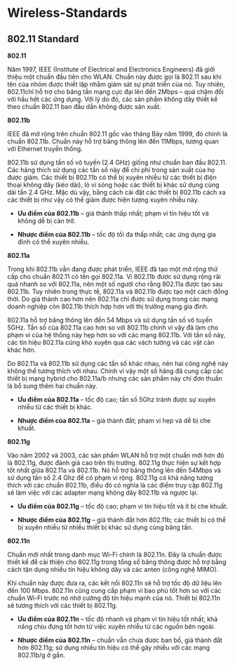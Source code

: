 # Wireless-Standards
## 802.11 Standard

**802.11**

Năm 1997, IEEE (Institute of Electrical and Electronics Engineers) đã giới thiệu một chuẩn đầu tiên cho WLAN. Chuẩn này được gọi là 802.11 sau khi tên của nhóm được thiết lập nhằm giám sát sự phát triển của nó. Tuy nhiên, 802.11chỉ hỗ trợ cho băng tần mạng cực đại lên đến 2Mbps – quá chậm đối với hầu hết các ứng dụng. Với lý do đó, các sản phẩm không dây thiết kế theo chuẩn 802.11 ban đầu dần không được sản xuất.

**802.11b**

IEEE đã mở rộng trên chuẩn 802.11 gốc vào tháng Bảy năm 1999, đó chính là chuẩn 802.11b. Chuẩn này hỗ trợ băng thông lên đến 11Mbps, tương quan với Ethernet truyền thống.

802.11b sử dụng tần số vô tuyến (2.4 GHz) giống như chuẩn ban đầu 802.11. Các hãng thích sử dụng các tần số này để chi phí trong sản xuất của họ được giảm. Các thiết bị 802.11b có thể bị xuyên nhiễu từ các thiết bị điện thoại không dây (kéo dài), lò vi sóng hoặc các thiết bị khác sử dụng cùng dải tần 2.4 GHz. Mặc dù vậy, bằng cách cài đặt các thiết bị 802.11b cách xa các thiết bị như vậy có thể giảm được hiện tượng xuyên nhiễu này.

* **Ưu điểm của 802.11b** – giá thành thấp nhất; phạm vi tín hiệu tốt và không dễ bị cản trở.

* **Nhược điểm của 802.11b** – tốc độ tối đa thấp nhất; các ứng dụng gia đình có thể xuyên nhiễu.

**802.11a**

Trong khi 802.11b vẫn đang được phát triển, IEEE đã tạo một mở rộng thứ cấp cho chuẩn 802.11 có tên gọi 802.11a. Vì 802.11b được sử dụng rộng rãi quá nhanh so với 802.11a, nên một số người cho rằng 802.11a được tạo sau 802.11b. Tuy nhiên trong thực tế, 802.11a và 802.11b được tạo một cách đồng thời. Do giá thành cao hơn nên 802.11a chỉ được sử dụng trong các mạng doanh nghiệp còn 802.11b thích hợp hơn với thị trường mạng gia đình.

802.11a hỗ trợ băng thông lên đến 54 Mbps và sử dụng tần số vô tuyến 5GHz. Tần số của 802.11a cao hơn so với 802.11b chính vì vậy đã làm cho phạm vi của hệ thống này hẹp hơn so với các mạng 802.11b. Với tần số này, các tín hiệu 802.11a cũng khó xuyên qua các vách tường và các vật cản khác hơn.

Do 802.11a và 802.11b sử dụng các tần số khác nhau, nên hai công nghệ này không thể tương thích với nhau. Chính vì vậy một số hãng đã cung cấp các thiết bị mạng hybrid cho 802.11a/b nhưng các sản phẩm này chỉ đơn thuần là bổ sung thêm hai chuẩn này.

* **Ưu điểm của 802.11a** – tốc độ cao; tần số 5Ghz tránh được sự xuyên nhiễu từ các thiết bị khác.

* **Nhược điểm của 802.11a** – giá thành đắt; phạm vi hẹp và dễ bị che khuất.

**802.11g**

Vào năm 2002 và 2003, các sản phẩm WLAN hỗ trợ một chuẩn mới hơn đó là 802.11g, được đánh giá cao trên thị trường. 802.11g thực hiện sự kết hợp tốt nhất giữa 802.11a và 802.11b. Nó hỗ trợ băng thông lên đến 54Mbps và sử dụng tần số 2.4 Ghz để có phạm vi rộng. 802.11g có khả năng tương thích với các chuẩn 802.11b, điều đó có nghĩa là các điểm truy cập 802.11g sẽ làm việc với các adapter mạng không dây 802.11b và ngược lại.

* **Ưu điểm của 802.11g** – tốc độ cao; phạm vi tín hiệu tốt và ít bị che khuất.

* **Nhược điểm của 802.11g** – giá thành đắt hơn 802.11b; các thiết bị có thể bị xuyên nhiễu từ nhiều thiết bị khác sử dụng cùng băng tần.

**802.11n**

Chuẩn mới nhất trong danh mục Wi-Fi chính là 802.11n. Đây là chuẩn được thiết kế để cải thiện cho 802.11g trong tổng số băng thông được hỗ trợ bằng cách tận dụng nhiều tín hiệu không dây và các anten (công nghệ MIMO).

Khi chuẩn này được đưa ra, các kết nối 802.11n sẽ hỗ trợ tốc độ dữ liệu lên đến 100 Mbps. 802.11n cũng cung cấp phạm vi bao phủ tốt hơn so với các chuẩn Wi-Fi trước nó nhờ cường độ tín hiệu mạnh của nó. Thiết bị 802.11n sẽ tương thích với các thiết bị 802.11g.

* **Ưu điểm của 802.11n** – tốc độ nhanh và phạm vi tín hiệu tốt nhất; khả năng chịu đựng tốt hơn từ việc xuyên nhiễu từ các nguồn bên ngoài.

* **Nhược điểm của 802.11n** – chuẩn vẫn chưa được ban bố, giá thành đắt hơn 802.11g; sử dụng nhiều tín hiệu có thể gây nhiễu với các mạng 802.11b/g ở gần.
